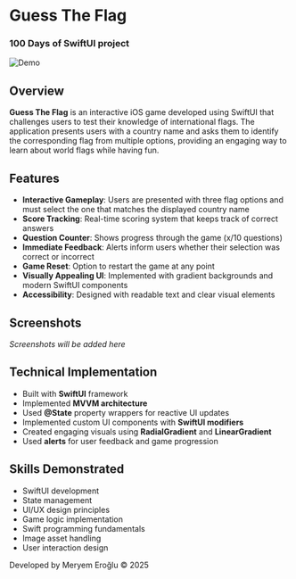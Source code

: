 # Guess The Flag 
### 100 Days of SwiftUI project

![Demo](assets/demo.gif)

## Overview
**Guess The Flag** is an interactive iOS game developed using SwiftUI that challenges users to test their knowledge of international flags. The application presents users with a country name and asks them to identify the corresponding flag from multiple options, providing an engaging way to learn about world flags while having fun.

## Features
- **Interactive Gameplay**: Users are presented with three flag options and must select the one that matches the displayed country name
- **Score Tracking**: Real-time scoring system that keeps track of correct answers
- **Question Counter**: Shows progress through the game (x/10 questions)
- **Immediate Feedback**: Alerts inform users whether their selection was correct or incorrect
- **Game Reset**: Option to restart the game at any point
- **Visually Appealing UI**: Implemented with gradient backgrounds and modern SwiftUI components
- **Accessibility**: Designed with readable text and clear visual elements

## Screenshots
*Screenshots will be added here*

## Technical Implementation
- Built with **SwiftUI** framework
- Implemented **MVVM architecture**
- Used **@State** property wrappers for reactive UI updates
- Implemented custom UI components with **SwiftUI modifiers**
- Created engaging visuals using **RadialGradient** and **LinearGradient**
- Used **alerts** for user feedback and game progression

## Skills Demonstrated
- SwiftUI development
- State management
- UI/UX design principles
- Game logic implementation
- Swift programming fundamentals
- Image asset handling
- User interaction design


Developed by Meryem Eroğlu © 2025


